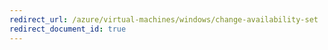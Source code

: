 ```yaml
---
redirect_url: /azure/virtual-machines/windows/change-availability-set
redirect_document_id: true
---
```

